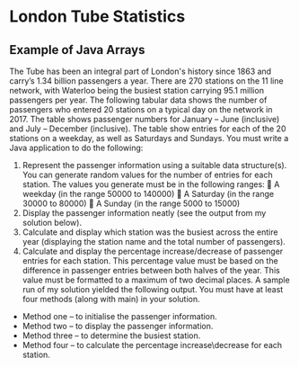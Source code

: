 # London Tube Statistics
## Example of Java Arrays

The Tube has been an integral part of London's history since 1863 and carry’s 1.34 billion passengers
a year. There are 270 stations on the 11 line network, with Waterloo being the busiest station
carrying 95.1 million passengers per year.
The following tabular data shows the number of passengers who entered 20 stations on a typical day
on the network in 2017. The table shows passenger numbers for January – June (inclusive) and July
– December (inclusive).
The table show entries for each of the 20 stations on a weekday, as well as Saturdays and Sundays.
You must write a Java application to do the following:
1. Represent the passenger information using a suitable data structure(s). You can generate
random values for the number of entries for each station. The values you generate must be
in the following ranges:
 A weekday (in the range 50000 to 140000)
 A Saturday (in the range 30000 to 80000)
 A Sunday (in the range 5000 to 15000)
2. Display the passenger information neatly (see the output from my solution below).
3. Calculate and display which station was the busiest across the entire year (displaying the
station name and the total number of passengers).
4. Calculate and display the percentage increase/decrease of passenger entries for each
station. This percentage value must be based on the difference in passenger entries
between both halves of the year. This value must be formatted to a maximum of two
decimal places.
A sample run of my solution yielded the following output.
You must have at least four methods (along with main) in your solution.
- Method one – to initialise the passenger information.
- Method two – to display the passenger information.
- Method three – to determine the busiest station.
- Method four – to calculate the percentage increase\decrease for each station.
